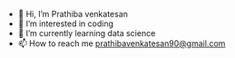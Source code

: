 - 👋 Hi, I’m Prathiba venkatesan
- 👀 I’m interested in coding
- 🌱 I’m currently learning data science
- 📫 How to reach me prathibavenkatesan90@gmail.com

